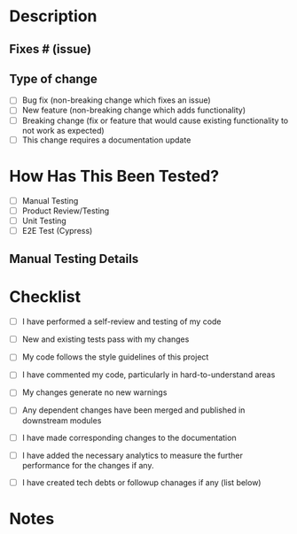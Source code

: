 # Description
<!-- Please include a summary of the changes and the related issue. Please also include relevant motivation and context. List any dependencies that are required for this change. -->

## Fixes # (issue)

## Type of change
<!-- indicating the urgency and the testing requirments for the change -->

- [ ] Bug fix (non-breaking change which fixes an issue)
- [ ] New feature (non-breaking change which adds functionality)
- [ ] Breaking change (fix or feature that would cause existing functionality to not work as expected)
- [ ] This change requires a documentation update

# How Has This Been Tested?
<!-- Please describe the tests that you ran to verify your changes. Provide instructions so we can reproduce. Please also list any relevant details for your test configuration -->

- [ ] Manual Testing
- [ ] Product Review/Testing
- [ ] Unit Testing
- [ ] E2E Test (Cypress)

## Manual Testing Details
<!-- include testing details and instructions if any, like requests/responses, steps to follow, to help document the testing procedures, which other team members can also follow -->

# Checklist
- [ ] I have performed a self-review and testing of my code
- [ ] New and existing tests pass with my changes
- [ ] My code follows the style guidelines of this project
- [ ] I have commented my code, particularly in hard-to-understand areas
- [ ] My changes generate no new warnings
- [ ] Any dependent changes have been merged and published in downstream modules

- [ ] I have made corresponding changes to the documentation
- [ ] I have added the necessary analytics to measure the further performance for the changes if any.
- [ ] I have created tech debts or followup chanages if any (list below)

# Notes
<!-- any other details -->


